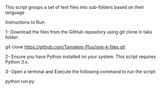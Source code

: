 This script groups a set of text files into sub-folders based on their language

Instructions to Run:

1- Download the files from the GitHub repository using git clone in taks folder:

git clone https://github.com/Tamatem-Plus/one-k-files.git

2- Ensure you have Python installed on your system. This script requires Python 3.x.

3- Open a terminal and Execute the following command to run the script:

python run.py
